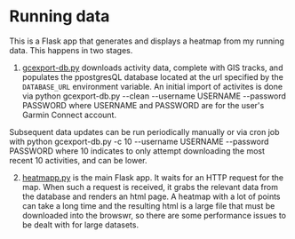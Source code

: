 # Running data
This is a Flask app that generates and displays a heatmap from my running data. This happens in two stages.
  1. [gcexport-db.py]() downloads activity data, complete with GIS tracks, and populates the ppostgresQL database located at the url specified by the `DATABASE_URL` environment variable. An initial import of activites is done via
      python gcexport-db.py --clean --username USERNAME --password PASSWORD
  where USERNAME and PASSWORD are for the user's Garmin Connect account.

  Subsequent data updates can be run periodically manually or via cron job with
        python gcexport-db.py -c 10 --username USERNAME --password PASSWORD
  where 10 indicates to only attempt downloading the most recent 10 activities, and can be lower.

  2. [heatmapp.py]() is the main Flask app.  It waits for an HTTP request for the map.  When such a request is received, it grabs the relevant data from the database and renders an html page.  A heatmap with a lot of points can take a long time and the resulting html is a large file that must be downloaded into the browswr, so there are some performance issues to be dealt with for large datasets.

